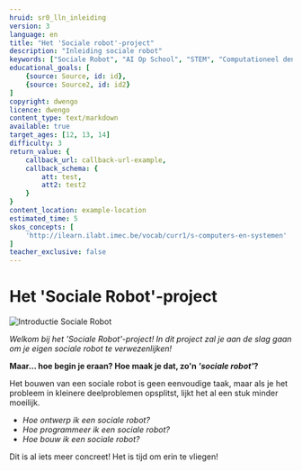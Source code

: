 ```yaml
---
hruid: sr0_lln_inleiding
version: 3
language: en
title: "Het 'Sociale robot'-project"
description: "Inleiding sociale robot"
keywords: ["Sociale Robot", "AI Op School", "STEM", "Computationeel denken", "Grafisch programmeren"]
educational_goals: [
    {source: Source, id: id}, 
    {source: Source2, id: id2}
]
copyright: dwengo
licence: dwengo
content_type: text/markdown
available: true
target_ages: [12, 13, 14]
difficulty: 3
return_value: {
    callback_url: callback-url-example,
    callback_schema: {
        att: test,
        att2: test2
    }
}
content_location: example-location
estimated_time: 5
skos_concepts: [
    'http://ilearn.ilabt.imec.be/vocab/curr1/s-computers-en-systemen'
]
teacher_exclusive: false
---
```


# Het 'Sociale Robot'-project

![](@youtube/https://www.youtube.com/embed/EsYs4k41U6w?list=PLHRY06NDfDXlBpLm5J3BK26Ul6GxGykDu "Introductie Sociale Robot")

*Welkom bij het 'Sociale Robot'-project! In dit project zal je aan de slag gaan om je eigen sociale robot te verwezenlijken!*

<strong>Maar... hoe begin je eraan? Hoe maak je dat, zo'n *'sociale robot'*?</strong>

Het bouwen van een sociale robot is geen eenvoudige taak, maar als je het probleem in kleinere deelproblemen opsplitst, lijkt het al een stuk minder moeilijk.

* *Hoe ontwerp ik een sociale robot?*
* *Hoe programmeer ik een sociale robot?*
* *Hoe bouw ik een sociale robot?*

Dit is al iets meer concreet! Het is tijd om erin te vliegen!